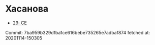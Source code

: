 # Хасанова
- [29: CE](29.md)

Commit: 7ba959b329dfba1ce616bebe735265e7adbaf874
 fetched at: 20201114-150305
